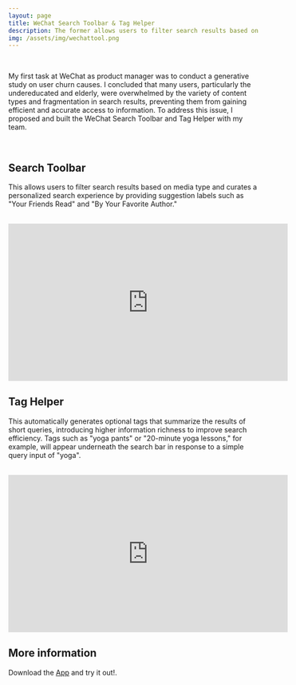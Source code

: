 ```yaml
---
layout: page
title: WeChat Search Toolbar & Tag Helper
description: The former allows users to filter search results based on media type and curates a personalized search experience. The latter automatically generates optional tags that summarize the results of short queries,
img: /assets/img/wechattool.png
---
```


<br />

My first task at WeChat as product manager was to conduct a generative study on user churn causes. I concluded that many users, particularly the undereducated and elderly, were overwhelmed by the variety of content types and fragmentation in search results, preventing them from gaining efficient and accurate access to information. To address this issue, I proposed and built the WeChat Search Toolbar and Tag Helper with my team.

<br />

## Search Toolbar

This allows users to filter search results based on media type and curates a personalized search experience by providing suggestion labels such as "Your Friends Read" and "By Your Favorite Author."

<br />

<iframe width="560" height="315" src="https://www.youtube.com/embed/Taf3GFb0BEI" frameborder="0" gesture="media" allow="encrypted-media" allowfullscreen></iframe>
<br />

## Tag Helper

This automatically generates optional tags that summarize the results of short queries, introducing higher information richness to improve search efficiency. Tags such as "yoga pants" or "20-minute yoga lessons," for example, will appear underneath the search bar in response to a simple query input of "yoga".

<br />

<iframe width="560" height="315" src="https://www.youtube.com/embed/QVBw6D2sIxk" frameborder="0" gesture="media" allow="encrypted-media" allowfullscreen></iframe>
<br />

## More information

Download the [App](https://www.wechat.com) and try it out!. <br />
